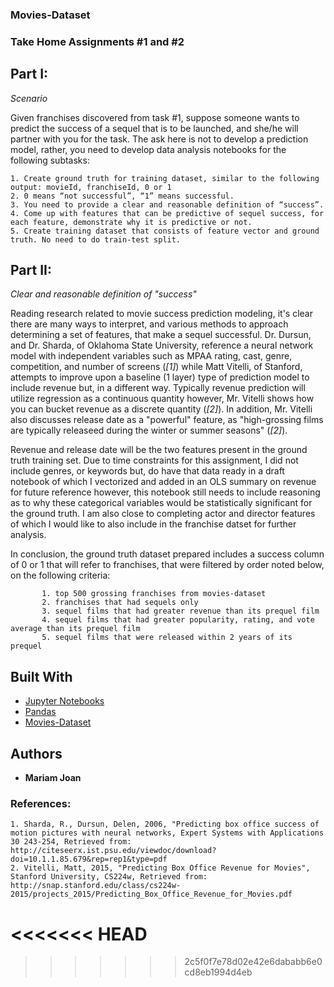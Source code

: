 ### Movies-Dataset
### Take Home Assignments #1 and #2

## Part I: 

_Scenario_ 

Given franchises discovered from task #1, suppose someone wants to predict the success of a sequel that is to be launched, and she/he will partner with you for the task. The ask here is not to develop a prediction model, rather, you need to develop data analysis notebooks for the following subtasks:

```
1. Create ground truth for training dataset, similar to the following output: movieId, franchiseId, 0 or 1
2. 0 means “not successful”, “1” means successful.
3. You need to provide a clear and reasonable definition of “success”.
4. Come up with features that can be predictive of sequel success, for each feature, demonstrate why it is predictive or not.
5. Create training dataset that consists of feature vector and ground truth. No need to do train-test split.
```

## Part II: 

_Clear and reasonable definition of "success"_

Reading research related to movie success prediction modeling, it's clear there are many ways to interpret, and various methods to approach determining a set of features, that make a sequel successful. Dr. Dursun, and Dr. Sharda, of Oklahoma State University, reference a neural network model with independent variables such as MPAA rating, cast, genre, competition, and number of screens (_[1]_)  while Matt Vitelli, of Stanford, attempts to improve upon a baseline (1 layer) type of prediction model to include revenue but, in a different way. Typically revenue prediction will utilize regression as a continuous quantity however, Mr. Vitelli shows how you can bucket revenue as a discrete quantity (_[2]_). In addition, Mr. Vitelli also discusses release date as a "powerful" feature, as "high-grossing films are typically releaseed during the winter or summer seasons" (_[2]_). 

Revenue and release date will be the two features present in the ground truth training set. Due to time constraints for this assignment, I did not include genres, or keywords but, do have that data ready in a draft notebook of which I vectorized and added in an OLS summary on revenue for future reference however, this notebook still needs to include reasoning as to why these categorical variables would be statistically significant for the ground truth. I am also close to completing actor and director features of which I would like to also include in the franchise datset for further analysis. 

In conclusion, the ground truth dataset prepared includes a success column of 0 or 1 that will refer to franchises, that were filtered by order noted below, on the following criteria:
    
```
       1. top 500 grossing franchises from movies-dataset
       2. franchises that had sequels only
       3. sequel films that had greater revenue than its prequel film
       4. sequel films that had greater popularity, rating, and vote average than its prequel film
       5. sequel films that were released within 2 years of its prequel
```

## Built With

* [Jupyter Notebooks](https://jupyter.org/)
* [Pandas](https://pandas.pydata.org/)
* [Movies-Dataset](https://www.kaggle.com/rounakbanik/the-movies-dataset) 

## Authors

* **Mariam Joan** 

### References:
    1. Sharda, R., Dursun, Delen, 2006, "Predicting box office success of motion pictures with neural networks, Expert Systems with Applications 30 243-254, Retrieved from: http://citeseerx.ist.psu.edu/viewdoc/download?doi=10.1.1.85.679&rep=rep1&type=pdf
    2. Vitelli, Matt, 2015, "Predicting Box Office Revenue for Movies", Stanford University, CS224w, Retrieved from: http://snap.stanford.edu/class/cs224w-2015/projects_2015/Predicting_Box_Office_Revenue_for_Movies.pdf
<<<<<<< HEAD
=======




   
    

    
>>>>>>> 2c5f0f7e78d02e42e6dababb6e0cd8eb1994d4eb
